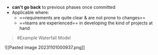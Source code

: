 - **can't go back** to previous phases once committed
- Applicable where:
	- ==requirements are quite clear & are not prone to changes==
	- ==teams are experienced== in developing the kind of projects at hand

>	#Example 
>	Waterfall Model

![[Pasted image 20231101000937.png]]